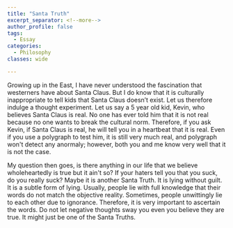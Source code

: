 ```yaml
---
title: "Santa Truth"
excerpt_separator: <!--more-->
author_profile: false
tags:
  - Essay
categories:
  - Philosophy
classes: wide

---
```

Growing up in the East, I have never understood the fascination that westerners have about Santa Claus. But I do know that it is culturally inappropriate to tell kids that Santa Claus doesn’t exist. Let us therefore indulge a thought experiment. Let us say a 5 year old kid, Kevin, who believes Santa Claus is real. No one has ever told him that it is not real because no one wants to break the cultural norm. Therefore, if you ask Kevin, if Santa Claus is real, he will tell you in a heartbeat that it is real. Even if you use a polygraph to test him, it is still very much real, and polygraph won't detect any anormaly; however, both you and me know very well that it is not the case.

My question then goes, is there anything in our life that we believe wholeheartedly is true but it ain't so? If your haters tell you that you suck, do you really suck? Maybe it is another Santa Truth. It is lying without guilt. It is a subtle form of lying. Usually, people lie with full knowledge that their words do not match the objective reality. Sometimes, people unwittingly lie to each other due to ignorance. Therefore, it is very important to ascertain the words. Do not let negative thoughts sway you even you believe they are true. It might just be one of the Santa Truths.